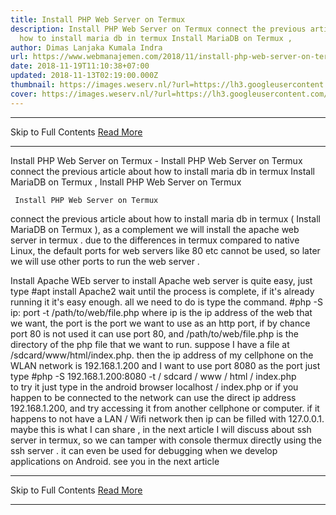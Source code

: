 ```yaml
---
title: Install PHP Web Server on Termux
description: Install PHP Web Server on Termux connect the previous article about
  how to install maria db in termux Install MariaDB on Termux ,
author: Dimas Lanjaka Kumala Indra
url: https://www.webmanajemen.com/2018/11/install-php-web-server-on-termux.html
date: 2018-11-19T11:10:38+07:00
updated: 2018-11-13T02:19:00.000Z
thumbnail: https://images.weserv.nl/?url=https://lh3.googleusercontent.com/3M76NJzxn73Dl2MOkOhrXCgBxTKtVkwkL1gAkTrRLzK5a7khSS2grnNJVU5SzgbhxOa_LKqI4OBP9dfaDz0=w1080-h1920-rw-no
cover: https://images.weserv.nl/?url=https://lh3.googleusercontent.com/3M76NJzxn73Dl2MOkOhrXCgBxTKtVkwkL1gAkTrRLzK5a7khSS2grnNJVU5SzgbhxOa_LKqI4OBP9dfaDz0=w1080-h1920-rw-no
---
```


<hr/> Skip to Full Contents <a href="https://www.webmanajemen.com/2018/11/install-php-web-server-on-termux.html" rel="follow" class="button" id="read-more">Read More</a> <hr/> Install PHP Web Server on Termux - Install PHP Web Server on Termux connect the previous article about how to install maria db in termux Install MariaDB on Termux , Install PHP Web Server on Termux



     Install PHP Web Server on Termux 
 connect the previous article about how to install maria db in termux ( Install MariaDB on Termux ), as a complement we will install the apache web server in termux .  due to the differences in termux compared to native Linux, the default ports for web servers like 80 etc cannot be used, so later we will use other ports to run the web server . 
 
 Install Apache WEb server 
 to install Apache web server is quite easy, just type 
  #apt install Apache2 
 wait until the process is complete, if it's already running it it's easy enough.  all we need to do is type the command. 
  #php -S ip: port -t /path/to/web/file.php 
 where ip is the ip address of the web that we want, the port is the port we want to use as an http port, if by chance port 80 is not used it can use port 80, and /path/to/web/file.php is the directory of the php file that we want to run. 
 suppose I have a file at /sdcard/www/html/index.php.  then the ip address of my cellphone on the WLAN network is 192.168.1.200 and I want to use port 8080 as the port just type 
  #php -S 192.168.1.200:8080 -t / sdcard / www / html / index.php  
 to try it just type in the android browser localhost / index.php or if you happen to be connected to the network can use the direct ip address 192.168.1.200, and try accessing it from another cellphone or computer.  if it happens to not have a LAN / Wifi network then ip can be filled with 127.0.0.1. 
 maybe this is what I can share , in the next article I will discuss about ssh server in termux, so we can tamper with console thermux directly using the ssh server .  it can even be used for debugging when we develop applications on Android.
see you in the next article <hr/> Skip to Full Contents <a href="https://www.webmanajemen.com/2018/11/install-php-web-server-on-termux.html" rel="follow" class="button" id="read-more">Read More</a> <hr/>